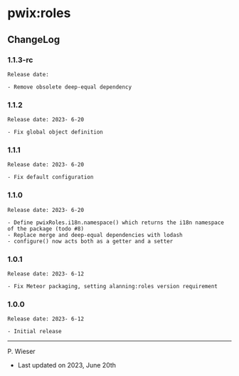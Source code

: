 # pwix:roles

## ChangeLog

### 1.1.3-rc

    Release date: 

    - Remove obsolete deep-equal dependency

### 1.1.2

    Release date: 2023- 6-20

    - Fix global object definition

### 1.1.1

    Release date: 2023- 6-20

    - Fix default configuration

### 1.1.0

    Release date: 2023- 6-20

    - Define pwixRoles.i18n.namespace() which returns the i18n namespace of the package (todo #8)
    - Replace merge and deep-equal dependencies with lodash
    - configure() now acts both as a getter and a setter

### 1.0.1

    Release date: 2023- 6-12

    - Fix Meteor packaging, setting alanning:roles version requirement

### 1.0.0

    Release date: 2023- 6-12

    - Initial release

---
P. Wieser
- Last updated on 2023, June 20th
